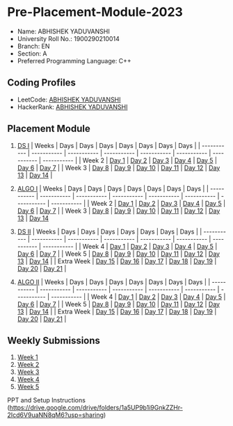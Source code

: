 # Pre-Placement-Module-2023

- Name: ABHISHEK YADUVANSHI
- University Roll No.: 1900290210014
- Branch: EN
- Section: A
- Preferred Programming Language: C++

## Coding Profiles
- LeetCode: [ABHISHEK YADUVANSHI](https://leetcode.com/yaduvanshiabhi33/)
- HackerRank: [ABHISHEK YADUVANSHI](https://www.hackerrank.com/yaduvanshishanu1)

## Placement Module
1. [DS I](https://github.com/Yaduvanshiabhi01/Pre-Placement-Module-2023/tree/main/DS%20I)
    | Weeks | Days | Days | Days | Days | Days | Days | Days |
    | ----------- | ----------- | ----------- | ----------- | ----------- | ----------- | ----------- | ----------- | 
    | Week 2 | [Day 1](https://github.com/Yaduvanshiabhi01/Pre-Placement-Module-2023/tree/main/DS%20I/Day%201) | [Day 2](https://github.com/Yaduvanshiabhi01/Pre-Placement-Module-2023/tree/main/DS%20I/Day%202) | [Day 3](https://github.com/Yaduvanshiabhi01/Pre-Placement-Module-2023/tree/main/DS%20I/Day%203) | [Day 4](https://github.com/Yaduvanshiabhi01/Pre-Placement-Module-2023/tree/main/DS%20I/Day%204) | [Day 5](https://github.com/Yaduvanshiabhi01/Pre-Placement-Module-2023/tree/main/DS%20I/Day%205) | [Day 6](https://github.com/Yaduvanshiabhi01/Pre-Placement-Module-2023/tree/main/DS%20I/Day%206) | [Day 7](https://github.com/Yaduvanshiabhi01/Pre-Placement-Module-2023/tree/main/DS%20I/Day%207) |
    | Week 3 | [Day 8](https://github.com/Yaduvanshiabhi01/Pre-Placement-Module-2023/tree/main/DS%20I/Day%208) | [Day 9](https://github.com/Yaduvanshiabhi01/Pre-Placement-Module-2023/tree/main/DS%20I/Day%209) | [Day 10](https://github.com/Yaduvanshiabhi01/Pre-Placement-Module-2023/tree/main/DS%20I/Day%2010) | [Day 11](https://github.com/Yaduvanshiabhi01/Pre-Placement-Module-2023/tree/main/DS%20I/Day%2011) | [Day 12](https://github.com/Yaduvanshiabhi01/Pre-Placement-Module-2023/tree/main/DS%20I/Day%2012) | [Day 13](https://github.com/Yaduvanshiabhi01/Pre-Placement-Module-2023/tree/main/DS%20I/Day%2013) | [Day 14](https://github.com/Yaduvanshiabhi01/Pre-Placement-Module-2023/tree/main/DS%20I/Day%2014) |
    
2. [ALGO I](https://github.com/Yaduvanshiabhi01/Pre-Placement-Module-2023/tree/main/ALGO%20I)
    | Weeks | Days | Days | Days | Days | Days | Days | Days |
    | ----------- | ----------- | ----------- | ----------- | ----------- | ----------- | ----------- | ----------- |
    | Week 2 | [Day 1](https://github.com/Yaduvanshiabhi01/Pre-Placement-Module-2023/tree/main/ALGO%20I/Day%201) | [Day 2](https://github.com/Yaduvanshiabhi01/Pre-Placement-Module-2023/tree/main/ALGO%20I/Day%202) | [Day 3](https://github.com/Yaduvanshiabhi01/Pre-Placement-Module-2023/tree/main/ALGO%20I/Day%203) | [Day 4](https://github.com/Yaduvanshiabhi01/Pre-Placement-Module-2023/tree/main/ALGO%20I/Day%204) | [Day 5](https://github.com/Yaduvanshiabhi01/Pre-Placement-Module-2023/tree/main/ALGO%20I/Day%205) | [Day 6](https://github.com/Yaduvanshiabhi01/Pre-Placement-Module-2023/tree/main/ALGO%20I/Day%206) | [Day 7](https://github.com/Yaduvanshiabhi01/Pre-Placement-Module-2023/tree/main/ALGO%20I/Day%207) |
    | Week 3 | [Day 8](https://github.com/Yaduvanshiabhi01/Pre-Placement-Module-2023/tree/main/ALGO%20I/Day%208) | [Day 9](https://github.com/Yaduvanshiabhi01/Pre-Placement-Module-2023/tree/main/ALGO%20I/Day%209) | [Day 10](https://github.com/Yaduvanshiabhi01/Pre-Placement-Module-2023/tree/main/ALGO%20I/Day%2010) | [Day 11](https://github.com/Yaduvanshiabhi01/Pre-Placement-Module-2023/tree/main/ALGO%20I/Day%2011) | [Day 12](https://github.com/Yaduvanshiabhi01/Pre-Placement-Module-2023/tree/main/ALGO%20I/Day%2012) | [Day 13](https://github.com/Yaduvanshiabhi01/Pre-Placement-Module-2023/tree/main/ALGO%20I/Day%2013) | [Day 14](https://github.com/Yaduvanshiabhi01/Pre-Placement-Module-2023/tree/main/ALGO%20I/Day%2014)  
    
3. [DS II](https://github.com/Yaduvanshiabhi01/Pre-Placement-Module-2023/tree/main/DS%20II)
    | Weeks | Days | Days | Days | Days | Days | Days | Days |
    | ----------- | ----------- | ----------- | ----------- | ----------- | ----------- | ----------- | ----------- |
    | Week 4 | [Day 1](https://github.com/Yaduvanshiabhi01/Pre-Placement-Module-2023/tree/main/DS%20II/Day%201) | [Day 2](https://github.com/Yaduvanshiabhi01/Pre-Placement-Module-2023/tree/main/DS%20II/Day%202) | [Day 3](https://github.com/Yaduvanshiabhi01/Pre-Placement-Module-2023/tree/main/DS%20II/Day%203) | [Day 4](https://github.com/Yaduvanshiabhi01/Pre-Placement-Module-2023/tree/main/DS%20II/Day%204) | [Day 5](https://github.com/Yaduvanshiabhi01/Pre-Placement-Module-2023/tree/main/DS%20II/Day%205) | [Day 6](https://github.com/Yaduvanshiabhi01/Pre-Placement-Module-2023/tree/main/DS%20II/Day%206) | [Day 7](https://github.com/Yaduvanshiabhi01/Pre-Placement-Module-2023/tree/main/DS%20II/Day%207) | 
    | Week 5 | [Day 8](https://github.com/Yaduvanshiabhi01/Pre-Placement-Module-2023/tree/main/DS%20II/Day%208) | [Day 9](https://github.com/Yaduvanshiabhi01/Pre-Placement-Module-2023/tree/main/DS%20II/Day%209) | [Day 10](https://github.com/Yaduvanshiabhi01/Pre-Placement-Module-2023/tree/main/DS%20II/Day%2010) | [Day 11](https://github.com/Yaduvanshiabhi01/Pre-Placement-Module-2023/tree/main/DS%20II/Day%2011) | [Day 12](https://github.com/Yaduvanshiabhi01/Pre-Placement-Module-2023/tree/main/DS%20II/Day%2012) | [Day 13](https://github.com/Yaduvanshiabhi01/Pre-Placement-Module-2023/tree/main/DS%20II/Day%2013) | [Day 14](https://github.com/Yaduvanshiabhi01/Pre-Placement-Module-2023/tree/main/DS%20II/Day%2014) |
    | Extra Week | [Day 15](https://github.com/Yaduvanshiabhi01/Pre-Placement-Module-2023/tree/main/DS%20II/Day%2015) | [Day 16](https://github.com/Yaduvanshiabhi01/Pre-Placement-Module-2023/tree/main/DS%20II/Day%2016) | [Day 17](https://github.com/Yaduvanshiabhi01/Pre-Placement-Module-2023/tree/main/DS%20II/Day%2017) | [Day 18](https://github.com/Yaduvanshiabhi01/Pre-Placement-Module-2023/tree/main/DS%20II/Day%2018) | [Day 19](https://github.com/Yaduvanshiabhi01/Pre-Placement-Module-2023/tree/main/DS%20II/Day%2019) | [Day 20](https://github.com/Yaduvanshiabhi01/Pre-Placement-Module-2023/tree/main/DS%20II/Day%2020) | [Day 21](https://github.com/Yaduvanshiabhi01/Pre-Placement-Module-2023/tree/main/DS%20II/Day%2021) |
    
4. [ALGO II](https://github.com/Yaduvanshiabhi01/Pre-Placement-Module-2023/tree/main/ALGO%20II)
    | Weeks | Days | Days | Days | Days | Days | Days | Days |
    | ----------- | ----------- | ----------- | ----------- | ----------- | ----------- | ----------- | ----------- |
    | Week 4 | [Day 1](https://github.com/Yaduvanshiabhi01/Pre-Placement-Module-2023/tree/main/ALGO%20II/Day%201) | [Day 2](https://github.com/Yaduvanshiabhi01/Pre-Placement-Module-2023/tree/main/ALGO%20II/Day%202) | [Day 3](https://github.com/Yaduvanshiabhi01/Pre-Placement-Module-2023/tree/main/ALGO%20II/Day%203) | [Day 4](https://github.com/Yaduvanshiabhi01/Pre-Placement-Module-2023/tree/main/ALGO%20II/Day%204) | [Day 5](https://github.com/Yaduvanshiabhi01/Pre-Placement-Module-2023/tree/main/ALGO%20II/Day%205) | [Day 6](https://github.com/Yaduvanshiabhi01/Pre-Placement-Module-2023/tree/main/ALGO%20II/Day%206) | [Day 7](https://github.com/Yaduvanshiabhi01/Pre-Placement-Module-2023/tree/main/ALGO%20II/Day%207) |
    | Week 5 | [Day 8](https://github.com/Yaduvanshiabhi01/Pre-Placement-Module-2023/tree/main/ALGO%20II/Day%208) | [Day 9](https://github.com/Yaduvanshiabhi01/Pre-Placement-Module-2023/tree/main/ALGO%20II/Day%209) | [Day 10](https://github.com/Yaduvanshiabhi01/Pre-Placement-Module-2023/tree/main/ALGO%20II/Day%2010) | [Day 11](https://github.com/Yaduvanshiabhi01/Pre-Placement-Module-2023/tree/main/ALGO%20II/Day%2011) | [Day 12](https://github.com/Yaduvanshiabhi01/Pre-Placement-Module-2023/tree/main/ALGO%20II/Day%2012) | [Day 13](https://github.com/Yaduvanshiabhi01/Pre-Placement-Module-2023/tree/main/ALGO%20II/Day%2013) | [Day 14](https://github.com/Yaduvanshiabhi01/Pre-Placement-Module-2023/tree/main/ALGO%20II/Day%2014) |
    | Extra Week | [Day 15](https://github.com/Yaduvanshiabhi01/Pre-Placement-Module-2023/tree/main/ALGO%20II/Day%2015) | [Day 16](https://github.com/Yaduvanshiabhi01/Pre-Placement-Module-2023/tree/main/ALGO%20II/Day%2016) | [Day 17](https://github.com/Yaduvanshiabhi01/Pre-Placement-Module-2023/tree/main/ALGO%20II/Day%2017) | [Day 18](https://github.com/Yaduvanshiabhi01/Pre-Placement-Module-2023/tree/main/ALGO%20II/Day%2018) | [Day 19](https://github.com/Yaduvanshiabhi01/Pre-Placement-Module-2023/tree/main/ALGO%20II/Day%2019) | [Day 20](https://github.com/Yaduvanshiabhi01/Pre-Placement-Module-2023/tree/main/ALGO%20II/Day%2020) | [Day 21](https://github.com/Yaduvanshiabhi01/Pre-Placement-Module-2023/tree/main/ALGO%20II/Day%2021) |

## Weekly Submissions
1. [Week 1](https://github.com/Yaduvanshiabhi01/Pre-Placement-Module-2023/tree/main/Weekly%20Submissions/Week%201)
2. [Week 2](https://github.com/Yaduvanshiabhi01/Pre-Placement-Module-2023/tree/main/Weekly%20Submissions/Week%202)
3. [Week 3](https://github.com/Yaduvanshiabhi01/Pre-Placement-Module-2023/tree/main/Weekly%20Submissions/Week%203)
4. [Week 4](https://github.com/Yaduvanshiabhi01/Pre-Placement-Module-2023/tree/main/Weekly%20Submissions/Week%204)
5. [Week 5](https://github.com/Yaduvanshiabhi01/Pre-Placement-Module-2023/tree/main/Weekly%20Submissions/Week%205)


PPT and Setup Instructions    
(https://drive.google.com/drive/folders/1a5UP9b1i9GnkZZHr-2Icd6V9uaNN8qM6?usp=sharing)
